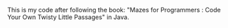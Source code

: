 This is my code after following the book: "Mazes for Programmers : Code Your Own Twisty Little Passages" in Java.
